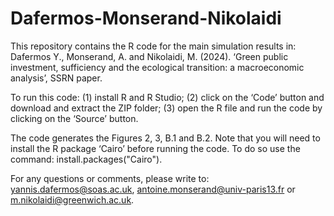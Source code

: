 # Dafermos-Monserand-Nikolaidi
This repository contains the R code for the main simulation results in: Dafermos Y., Monserand, A. and Nikolaidi, M. (2024). ‘Green public investment, sufficiency and the ecological transition: a macroeconomic analysis’, SSRN paper.

To run this code: (1) install R and R Studio; (2) click on the ‘Code’ button and download and extract the ZIP folder; (3) open the R file and run the code by clicking on the ‘Source’ button.

The code generates the Figures 2, 3, B.1 and B.2. Note that you will need to install the R package ‘Cairo’ before running the code. To do so use the command: install.packages("Cairo").

For any questions or comments, please write to: yannis.dafermos@soas.ac.uk, antoine.monserand@univ-paris13.fr or m.nikolaidi@greenwich.ac.uk.
